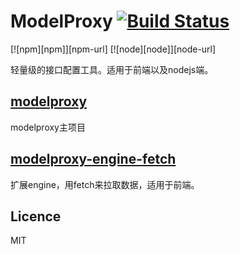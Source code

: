 # ModelProxy [![Build Status](https://travis-ci.org/nick121212/modelproxy.svg?branch=master)](https://travis-ci.org/nick121212/modelproxy)

[![npm][npm]][npm-url]
[![node][node]][node-url]

轻量级的接口配置工具。适用于前端以及nodejs端。

## [modelproxy](./packages/modelproxy/README.md)

modelproxy主项目

## [modelproxy-engine-fetch](./packages/modelproxy-engine-fetch/readme.md)

扩展engine，用fetch来拉取数据，适用于前端。

## Licence

MIT